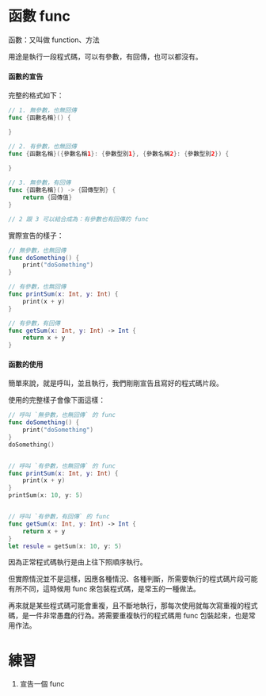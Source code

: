 # 函數 func

函數：又叫做 function、方法

用途是執行一段程式碼，可以有參數，有回傳，也可以都沒有。

#### 函數的宣告

完整的格式如下：
```swift
// 1. 無參數，也無回傳
func {函數名稱}() {

}

// 2. 有參數，也無回傳
func {函數名稱}({參數名稱1}: {參數型別1}, {參數名稱2}: {參數型別2}) {
    
}

// 3. 無參數，有回傳
func {函數名稱}() -> {回傳型別} {
    return {回傳值}
}

// 2 跟 3 可以結合成為：有參數也有回傳的 func
```

實際宣告的樣子：

```swift
// 無參數，也無回傳
func doSomething() {
    print("doSomething")
}

// 有參數，也無回傳
func printSum(x: Int, y: Int) {
    print(x + y)
}

// 有參數，有回傳
func getSum(x: Int, y: Int) -> Int {
    return x + y
}
```

#### 函數的使用

簡單來說，就是呼叫，並且執行，我們剛剛宣告且寫好的程式碼片段。

使用的完整樣子會像下面這樣：

```swift
// 呼叫 `無參數，也無回傳` 的 func
func doSomething() {
    print("doSomething")
}
doSomething()


// 呼叫 `有參數，也無回傳` 的 func
func printSum(x: Int, y: Int) {
    print(x + y)
}
printSum(x: 10, y: 5)


// 呼叫 `有參數，有回傳` 的 func
func getSum(x: Int, y: Int) -> Int {
    return x + y
}
let resule = getSum(x: 10, y: 5)
```

因為正常程式碼執行是由上往下照順序執行。

但實際情況並不是這樣，因應各種情況、各種判斷，所需要執行的程式碼片段可能有所不同，這時候用 func 來包裝程式碼，是常玉的一種做法。

再來就是某些程式碼可能會重複，且不斷地執行，那每次使用就每次寫重複的程式碼，是一件非常愚蠢的行為。將需要重複執行的程式碼用 func 包裝起來，也是常用作法。

# 練習
1. 宣告一個 func 